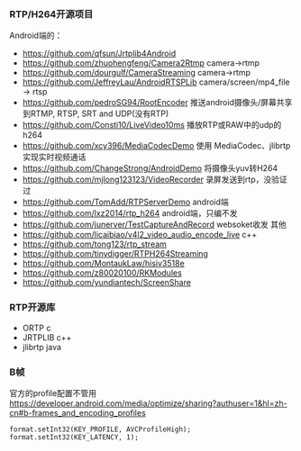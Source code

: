 ### RTP/H264开源项目
Android端的：
- https://github.com/qfsun/Jrtplib4Android 
- https://github.com/zhuohengfeng/Camera2Rtmp camera->rtmp
- https://github.com/dourgulf/CameraStreaming camera->rtmp
- https://github.com/JeffreyLau/AndroidRTSPLib camera/screen/mp4_file -> rtsp
- https://github.com/pedroSG94/RootEncoder 推送android摄像头/屏幕共享到RTMP, RTSP, SRT and UDP(没有RTP)
- https://github.com/Consti10/LiveVideo10ms 播放RTP或RAW中的udp的h264
- https://github.com/xcy396/MediaCodecDemo 使用 MediaCodec、jlibrtp 实现实时视频通话
- https://github.com/ChangeStrong/AndroidDemo 将摄像头yuv转H264
- https://github.com/mjlong123123/VideoRecorder 录屏发送到rtp，没验证过
- https://github.com/TomAdd/RTPServerDemo android端
- https://github.com/lxz2014/rtp_h264 android端，只编不发
- https://github.com/junerver/TestCaptureAndRecord websoket收发
其他  
- https://github.com/licaibiao/v4l2_video_audio_encode_live c++
- https://github.com/tong123/rtp_stream
- https://github.com/tinydigger/RTPH264Streaming
- https://github.com/MontaukLaw/hisiv3518e
- https://github.com/z80020100/RKModules
- https://github.com/yundiantech/ScreenShare
### RTP开源库
- ORTP c
- JRTPLIB c++
- jlibrtp java

### B帧
官方的profile配置不管用  
https://developer.android.com/media/optimize/sharing?authuser=1&hl=zh-cn#b-frames_and_encoding_profiles
```
format.setInt32(KEY_PROFILE, AVCProfileHigh);
format.setInt32(KEY_LATENCY, 1);
```
